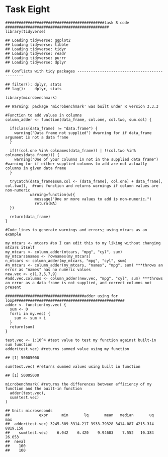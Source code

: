 Task Eight
==========

    ############################################task 8 code ##############################################
    library(tidyverse)

    ## Loading tidyverse: ggplot2
    ## Loading tidyverse: tibble
    ## Loading tidyverse: tidyr
    ## Loading tidyverse: readr
    ## Loading tidyverse: purrr
    ## Loading tidyverse: dplyr

    ## Conflicts with tidy packages ----------------------------------------------

    ## filter(): dplyr, stats
    ## lag():    dplyr, stats

    library(microbenchmark)

    ## Warning: package 'microbenchmark' was built under R version 3.3.3

    #Function to add values in columns
    column_adder <- function(data_frame, col.one, col.two, sum.col) {
      
      if(class(data_frame) != "data.frame") {
        warning("Data frame not supplied") #warning for if data_frame argument is not a data frame
      }
      
      if(!(col.one %in% colnames(data_frame)) | !(col.two %in% colnames(data_frame))) {
        warning("One of your columns in not in the supplied data frame") #warning for if either supplied columns to add are not actually columns in given data frame
      }
      
      tryCatch(data_frame$sum.col <- (data_frame[, col.one] + data_frame[, col.two]),  #runs function and returns warnings if column values are non-numeric
               warning=function(w){
                 message("One or more values to add is non-numeric.")
                 return(NA)
      })
      
      return(data_frame)
    }

    #Code lines to generate warnings and errors; using mtcars as an example

    my_mtcars <- mtcars #so I can edit this to my liking without changing mtcars itself
    my_mtcars <- column_adder(mtcars, "mpg", "cyl", sum) 
    my_mtcars$names <- rownames(my_mtcars)
    n_mtcars <- column_adder(my_mtcars, "mpg", "cyl", sum)
    #n_mtcars <- column_adder(my_mtcars, "names", "mpg", sum) ***throws an error as "names" has no numeric values
    new.vec <- c(1,3,5,7,9)
    #add.vec.columns <- column_adder(new.vec, "mpg", "cyl", sum) ***throws an error as a data frame is not supplied, and correct columns not present

    ###################################adder using for loop#################################################
    adder <- function(my.vec) {
      sum <- 0
      for(i in my.vec) {
        sum <- sum + i
      }
      return(sum)
    }

    test.vec <- 1:10^4 #test value to test my function against built-in sum function
    adder(test.vec) #returns summed value using my function

    ## [1] 50005000

    sum(test.vec) #returns summed values using built in function

    ## [1] 50005000

    microbenchmark( #returns the differences between efficiency of my function and the built-in function
      adder(test.vec),
      sum(test.vec)
    )

    ## Unit: microseconds
    ##             expr      min       lq       mean   median       uq      max
    ##  adder(test.vec) 3245.309 3314.217 3933.79328 3414.087 4215.314 8819.158
    ##    sum(test.vec)    6.042    6.420    9.94603    7.552   10.384   26.053
    ##  neval
    ##    100
    ##    100
